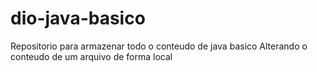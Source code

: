 # dio-java-basico
Repositorio para armazenar todo o conteudo de java basico
Alterando o conteudo de um arquivo de forma local
